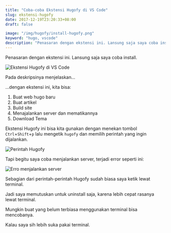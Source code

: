 ```yaml
---
title: "Coba-coba Ekstensi Hugofy di VS Code"
slug: ekstensi-hugofy
date: 2017-12-19T23:20:33+08:00
draft: false

image: "/img/hugofy/install-hugofy.png"
keyword: "hugo, vscode"
description: "Penasaran dengan ekstensi ini. Lansung saja saya coba install."
---
```


Penasaran dengan ekstensi ini. Lansung saja saya coba install.

![Ekstensi Hugofy di VS Code](/img/hugofy/install-hugofy.png)

Pada deskripsinya menjelaskan...

...dengan ekstensi ini, kita bisa:

1. Buat web hugo baru
2. Buat artikel
3. Build site
4. Menajalankan server dan mematikannya
5. Download Tema


Ekstensi Hugofy ini bisa kita gunakan dengan menekan tombol
`Ctrl`+`Shift`+`p` lalu mengetik `hugofy` dan memilih
perintah yang ingin dijalankan.

![Perintah Hugofy](/img/hugofy/perintah-hugofy.png)

Tapi begitu saya coba menjalankan server, 
terjadi error seperti ini:

![Erro menjalankan server](/img/hugofy/error-server.png)

Sebagian dari perintah-perintah Hugofy sudah biasa
saya ketik lewat terminal.

Jadi saya memutuskan untuk uninstall saja,
karena lebih cepat rasanya lewat terminal.

Mungkin buat yang belum terbiasa menggunakan terminal
bisa mencobanya.

Kalau saya sih lebih suka pakai terminal.